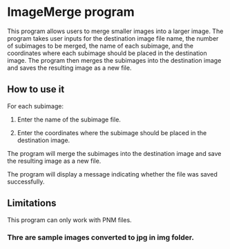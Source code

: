 # ImageMerge program
This program allows users to merge smaller images into a larger image. The program takes user inputs for the destination image file name, the number of subimages to be merged, the name of each subimage, and the coordinates where each subimage should be placed in the destination image. The program then merges the subimages into the destination image and saves the resulting image as a new file.

## How to use it
For each subimage:

1. Enter the name of the subimage file.

2. Enter the coordinates where the subimage should be placed in the destination image.

The program will merge the subimages into the destination image and save the resulting image as a new file.

The program will display a message indicating whether the file was saved successfully.

## Limitations
This program can only work with PNM files. 


### Thre are sample images converted to jpg in img folder.


